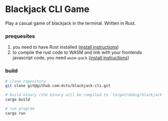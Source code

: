 # Blackjack CLI Game
Play a casual game of blackjack in the terminal. Written in Rust.

### prequesites
1. you need to have Rust installed ([install instructions](https://www.rust-lang.org/tools/install))
2. to compile the rust code to WASM and link with your frontends javascript code, you need `wasm-pack` ([install instructions](https://rustwasm.github.io/wasm-pack/installer/))

### build
```bash
# clone repository
git clone git@github.com:dcts/blackjack-cli.git

# build binary (the binary will be compiled to `target/debug/blackjack-cli`)
cargo build

# run program
cargo run
```
